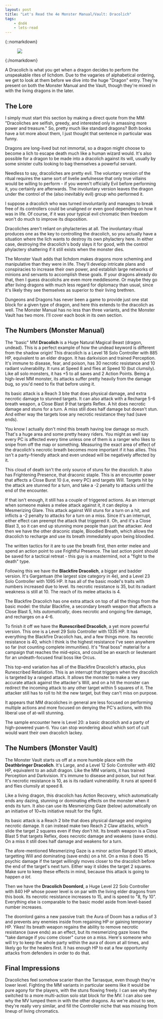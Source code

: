 ```yaml
---
layout: post
title: "Let's Read the 4e Monster Manual/Vault: Dracolich"
tags:
    - dnd4
    - lets-read
---
```


{::nomarkdown}
<figure class="left">
  <img src="{{ "/assets/wir-mm-4e-dracolich.png" | absolute_url }}"/>
</figure>
{:/nomarkdown}


A Dracolich is what you get when a dragon decides to perform the unspeakable
rites of lichdom. Due to the vagaries of alphabetical ordering, we get to look
at them before we dive into the huge "Dragon" entry. They're present on both the
Monster Manual and the Vault, though they're mixed in with the living dragons in
the later.

## The Lore

I simply must start this section by making a direct quote from the MM:
"Dracoliches are selfish, greedy, and interested only in amassing more power and
treasure." So, pretty much like standard dragons? Both books have a lot more
about them, I just thought that sentence in particular was funny.

Dragons are long-lived but not immortal, so a dragon might choose to become a
lich to escape death much like a human wizard would. It's also possible for a
dragon to be made into a dracolich against its will, usually by some sinister
cults looking to bag themselves a powerful servant.

Needless to say, dracoliches are pretty evil. The voluntary version of the
ritual requires the same sort of livelie awfulnesse that only true villains
would be willing to perform - if you weren't officially Evil before performing
it, you certainly are afterwards. The involuntary version leaves the dragon
under the control of the (also inevitably evil) group who performed it.

I suppose a dracolich who was turned involuntarily and manages to break free of
its controllers could be unaligned or even good depending on how it was in
life. Of course, if it was your typical evil chromatic then freedom won't do
much to improve its disposition.

Dracoliches aren't reliant on phylacteries at all. The involuntary ritual
produces one as the key to controlling the dracolich, so you actually have a
situation where the lich wants to destroy its own phylactery here. In either
case, destroying the dracolich's body slays it for good, with the control
phylactery shattering if it still exists when the monster dies.

The Monster Vault adds that lichdom makes dragons more scheming and manipulative
than they were in life. They'll develop intricate plans and conspiracies to
increase their own power, and establish large networks of minions and servants
to accomplish these goals. If your dragons already do that, then I guess
dracolichs are even more meddlesome. Or maybe they go after living dragons with
much less regard for diplomacy than usual, since it's likely they see themselves
as superior to their living brethren.

Dungeons and Dragons has never been a game to provide just one stat block for a
given type of dragon, and here this extends to the dracolich as well. The
Monster Manual has no less than three variants, and the Monster Vault has two
more. I'll cover each book in its own section.

## The Numbers (Monster Manual)

The "basic" MM **Dracolich** is a Huge Natural Magical Beast (dragon,
undead). This is a perfect example of how the undead keyword is different from
the shadow origin! This dracolich is a Level 18 Solo Controller with 885 HP,
equivalent to an elder dragon. It has darkvision and trained Perception. It's
immune to disease, fear, and poison, has 30 necrotic resistance and 10 radiant
vulnerability. It runs at Speed 8 and flies at Speed 10 (but clumsily). Like all
solo monsters, it has +5 to all saves and 2 Action Points. Being a high-level MM
monster, its attacks suffer pretty heavily from the damage bug, so you'd need to
fix that before using it.

Its basic attack is a Reach 3 bite that does physical damage, and extra necrotic
damage to stunned targets. It can also attack with a Recharge 5-6 breath weapon,
a Close Blast _9_ that targets Reflex. A hit does necrotic damage and stuns for
a turn. A miss still does half damage but doesn't stun. And either way the
targets lose any necrotic resistance they had (save ends).

You know I actually don't mind this breath having low damage so much. That's a
huge area and some pretty heavy riders. You might as well say every PC is
affected every time unless one of them is a ranger who likes to snipe from off
the map or something. Measuring the exact area of effect of the dracolich's
necrotic breath becomes more important if it has allies. This isn't a
party-friendly attack and even undead will be negatively affected by it.

This cloud of death isn't the only source of stuns for the dracolich. It also
has Frightening Presence, that draconic staple. This is an encounter power that
affects a Close Burst 10 (i.e, every PC) and targets Will. Targets hit by the
attack are stunned for a turn, and take a -2 penalty to attacks until the end of
the encounter.

If that isn't enough, it still has a couple of triggered actions. As an
interrupt when someone makes a melee attack against it, it can deploy a
Mesmerizing Glare. This attack against Will stuns for a turn on a hit, and
inflicts a -2 penalty to attacks for a turn on a miss. Since it's an interrupt,
either effect can preempt the attack that triggered it. Oh, and it's a Close
Blast 3, so it can end up stunning more people than just the attacker. And then
we have the other draconic staple, Bloodied Breath, which allows the dracolich
to recharge and use its breath immediately upon being bloodied.

The written tactics for it are to use the breath first, then enter melee and
spend an action point to use Frightful Presence. The last action point should be
saved for a tactical retreat - this guy is a mastermind, not a "fight to the
death" type.

Following this we have the **Blackfire Dracolich**, a bigger and badder
version. It's Gargantuan (the largest size category in 4e), and a Level 23 Solo
Controller with 1095 HP. It has all of the basic model's traits with numbers
increased due to level. Its necrotic resistance is 35, but its radiant weakness
is still at 10. The reach of its melee attacks is 4.

The Blackfire Dracolich has one extra attack on top of all the things from the
basic model: the titular Blackfire, a secondary breath weapon that affects a
Close Blast 5, hits _automatically_, does necrotic and ongoing fire damage, and
recharges on a 4-6.

To finish it off we have the **Runescribed Dracolich**, a yet more powerful
version. This one is a Level 29 Solo Controller with 1335 HP. It has everything
the Blackfire Dracolich has, and a few things more. Its necrotic resistance is
40, which I think is the highest resistance I've seen anywhere so far (not
counting complete immunities). It's "final boss" material for a campaign that
reaches the mid-epics, and could be an exarch or lieutenant for an
undeath-focused final boss like Orcus.

This top-end variation has all of the Blackfire Dracolich's attacks, plus
Runescribed Retaliation. This is an interrupt that triggers when the dracolich
is targeted by a ranged attack. It allows the monster to make a very accurate
attack against the attacker's Will, and on a hit the monster can redirect the
incoming attack to any other target within 5 squares of it. The attacker still
has to roll to hit the new target, but they can't miss on purpose.

It appears that MM dracoliches in general are less focused on performing
multiple actions and more focused on denying the PC's actions, with this liberal
use of at-will stunning.

The sample encounter here is Level 20: a basic dracolich and a party of
high-powered yuan-ti. You can stop wondering about which sort of cult would want
their own dracolich lackey.

## The Numbers (Monster Vault)

The Monster Vault starts us off at a more humble place with the **Deathbringer
Dracolich**. It's Large, and a Level 12 Solo Controller with 492 HP, equivalent
to an adult dragon. Like the MM variants, it has trained Perception and
Darkvision. It's immune to disease and poison, but not fear. It's necrotic
resistance is 10, as is its radiant vulnerability. It runs at speed 6 and flies
clumsily at speed 8.

Like a living dragon, this dracolich has Action Recovery, which automatically
ends any dazing, stunning or dominating effects on the monster when it ends its
turn. It also can use its Mesmerizing Gaze (below) automatically on an
initiative of 10+its initiative result for the fight.

Its basic attack is a Reach 2 bite that does physical damage and ongoing
necrotic damage. It can instead make two Reach 2 Claw attacks, which slide the
target 2 squares even if they don't hit. Its breath weapon is a Close Blast 5
that targets Reflex, does necrotic damage and weakens (save ends). On a miss it
still does half damage and weakens for a turn.

The afore-mentioned Mesmerizing Gaze is a minor action Ranged 10 attack,
targetting Will and dominating (save ends) on a hit. On a miss it does 15
psychic damage if the target willingly moves closer to the dracolich before the
end of the target's next turn. Either way it slides the target 2 squares. Make
sure to keep these effects in mind, because this attack is going to happen _a
lot_.

Then we have the **Dracolich Doomlord**, a Huge Level 22 Solo Controller with
840 HP whose power level is on par with the living elder dragons from this
book. Its necrotic resistance increases to 15, and is speed to "8, fly
10". Everything else is comparable to the basic model aside from level-based
number increases.

The doomlord gains a new passive trait: the Aura of Doom has a radius of 3 and
prevents any enemies inside from regaining HP or gaining temporary HP. Yikes!
Its breath weapon regains the ability to remove necrotic resistance (save ends)
as an effect, but its mesmerizing gaze loses the "take damage if you come
closer" curse on a miss. Here's someone who will try to keep the whole party
within the aura of doom at all times, and likely go for the healers first. It
has enough HP to eat a few opportunity attacks from defenders in order to do
that.

## Final Impressions

Dracoliches feel somehow scarier than the Tarrasque, even though they're lower
level. Fighting the MM variants in particular seems like it would be pure agony
for the players, with the stuns flowing freely. I can see why they switched to a
more multi-action solo stat block for the MV. I can also see why the MV lumped
them in with the other dragons. As we're about to see, they're really very
similar, and fill the Controller niche that was missing from lineup of living
chromatics.
